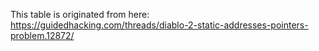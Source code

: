 This table is originated from here:
https://guidedhacking.com/threads/diablo-2-static-addresses-pointers-problem.12872/